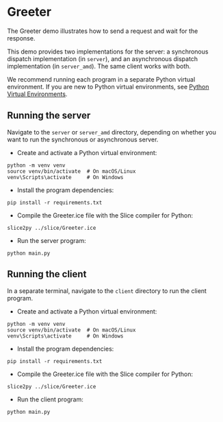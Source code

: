 # Greeter

The Greeter demo illustrates how to send a request and wait for the response.

This demo provides two implementations for the server: a synchronous dispatch implementation (in `server`), and an asynchronous dispatch implementation (in `server_amd`). The same client works with both.

We recommend running each program in a separate Python virtual environment. If you are new to Python virtual environments, see [Python Virtual Environments].

## Running the server

Navigate to the `server` or `server_amd` directory, depending on whether you want to run the synchronous or asynchronous server.

- Create and activate a Python virtual environment:

```shell
python -m venv venv
source venv/bin/activate  # On macOS/Linux
venv\Scripts\activate     # On Windows
```

- Install the program dependencies:

```shell
pip install -r requirements.txt
```

- Compile the Greeter.ice file with the Slice compiler for Python:

```shell
slice2py ../slice/Greeter.ice
```

- Run the server program:

```shell
python main.py
```

## Running the client

In a separate terminal, navigate to the `client` directory to run the client program.

- Create and activate a Python virtual environment:

```shell
python -m venv venv
source venv/bin/activate  # On macOS/Linux
venv\Scripts\activate     # On Windows
```

- Install the program dependencies:

```shell
pip install -r requirements.txt
```

- Compile the Greeter.ice file with the Slice compiler for Python:

```shell
slice2py ../slice/Greeter.ice
```

- Run the client program:

```shell
python main.py
```

[Python Virtual Environments]: https://docs.python.org/3/tutorial/venv.html

